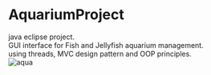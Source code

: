 # AquariumProject
java eclipse project.<br />
GUI interface for Fish and Jellyfish aquarium management.<br />
using threads, MVC design pattern and OOP principles.<br />
![aqua](https://user-images.githubusercontent.com/108418308/210175984-2a75a26b-f218-41df-877e-57e980958b3c.png)


